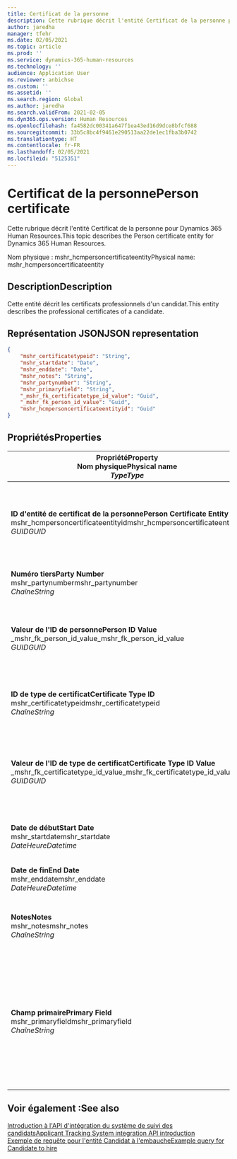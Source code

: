 ```yaml
---
title: Certificat de la personne
description: Cette rubrique décrit l'entité Certificat de la personne pour Dynamics 365 Human Resources.
author: jaredha
manager: tfehr
ms.date: 02/05/2021
ms.topic: article
ms.prod: ''
ms.service: dynamics-365-human-resources
ms.technology: ''
audience: Application User
ms.reviewer: anbichse
ms.custom: ''
ms.assetid: ''
ms.search.region: Global
ms.author: jaredha
ms.search.validFrom: 2021-02-05
ms.dyn365.ops.version: Human Resources
ms.openlocfilehash: fa4582dc00341a647f1ea43ed16d9dce8bfcf688
ms.sourcegitcommit: 33b5c8bc4f9461e290513aa22de1ec1fba3b0742
ms.translationtype: HT
ms.contentlocale: fr-FR
ms.lasthandoff: 02/05/2021
ms.locfileid: "5125351"
---
```

# <a name="person-certificate"></a><span data-ttu-id="ea11f-103">Certificat de la personne</span><span class="sxs-lookup"><span data-stu-id="ea11f-103">Person certificate</span></span>

<span data-ttu-id="ea11f-104">Cette rubrique décrit l'entité Certificat de la personne pour Dynamics 365 Human Resources.</span><span class="sxs-lookup"><span data-stu-id="ea11f-104">This topic describes the Person certificate entity for Dynamics 365 Human Resources.</span></span>

<span data-ttu-id="ea11f-105">Nom physique : mshr_hcmpersoncertificateentity</span><span class="sxs-lookup"><span data-stu-id="ea11f-105">Physical name: mshr_hcmpersoncertificateentity</span></span>

## <a name="description"></a><span data-ttu-id="ea11f-106">Description</span><span class="sxs-lookup"><span data-stu-id="ea11f-106">Description</span></span>

<span data-ttu-id="ea11f-107">Cette entité décrit les certificats professionnels d'un candidat.</span><span class="sxs-lookup"><span data-stu-id="ea11f-107">This entity describes the professional certificates of a candidate.</span></span>

## <a name="json-representation"></a><span data-ttu-id="ea11f-108">Représentation JSON</span><span class="sxs-lookup"><span data-stu-id="ea11f-108">JSON representation</span></span>

```json
{
    "mshr_certificatetypeid": "String",
    "mshr_startdate": "Date",
    "mshr_enddate": "Date",
    "mshr_notes": "String",
    "mshr_partynumber": "String",
    "mshr_primaryfield": "String",
    "_mshr_fk_certificatetype_id_value": "Guid",
    "_mshr_fk_person_id_value": "Guid",
    "mshr_hcmpersoncertificateentityid": "Guid"
}
```

## <a name="properties"></a><span data-ttu-id="ea11f-109">Propriétés</span><span class="sxs-lookup"><span data-stu-id="ea11f-109">Properties</span></span>

| <span data-ttu-id="ea11f-110">Propriété</span><span class="sxs-lookup"><span data-stu-id="ea11f-110">Property</span></span><br><span data-ttu-id="ea11f-111">**Nom physique**</span><span class="sxs-lookup"><span data-stu-id="ea11f-111">**Physical name**</span></span><br><span data-ttu-id="ea11f-112">**_Type_**</span><span class="sxs-lookup"><span data-stu-id="ea11f-112">**_Type_**</span></span> | <span data-ttu-id="ea11f-113">Cas d’emploi</span><span class="sxs-lookup"><span data-stu-id="ea11f-113">Use</span></span> | <span data-ttu-id="ea11f-114">Description</span><span class="sxs-lookup"><span data-stu-id="ea11f-114">Description</span></span> |
| --- | --- | --- |
| <span data-ttu-id="ea11f-115">**ID d'entité de certificat de la personne**</span><span class="sxs-lookup"><span data-stu-id="ea11f-115">**Person Certificate Entity ID**</span></span><br><span data-ttu-id="ea11f-116">mshr_hcmpersoncertificateentityid</span><span class="sxs-lookup"><span data-stu-id="ea11f-116">mshr_hcmpersoncertificateentityid</span></span><br><span data-ttu-id="ea11f-117">*GUID*</span><span class="sxs-lookup"><span data-stu-id="ea11f-117">*GUID*</span></span> | <span data-ttu-id="ea11f-118">Lecture seule</span><span class="sxs-lookup"><span data-stu-id="ea11f-118">Read-only</span></span><br><span data-ttu-id="ea11f-119">Requis</span><span class="sxs-lookup"><span data-stu-id="ea11f-119">Required</span></span> | <span data-ttu-id="ea11f-120">Identificateur unique généré par le système pour le dossier d'entité de certificat de la personne.</span><span class="sxs-lookup"><span data-stu-id="ea11f-120">System-generated unique identifier for the person certificate entity record.</span></span> |
| <span data-ttu-id="ea11f-121">**Numéro tiers**</span><span class="sxs-lookup"><span data-stu-id="ea11f-121">**Party Number**</span></span><br><span data-ttu-id="ea11f-122">mshr_partynumber</span><span class="sxs-lookup"><span data-stu-id="ea11f-122">mshr_partynumber</span></span><br><span data-ttu-id="ea11f-123">*Chaîne*</span><span class="sxs-lookup"><span data-stu-id="ea11f-123">*String*</span></span> | <span data-ttu-id="ea11f-124">Lecture/écriture</span><span class="sxs-lookup"><span data-stu-id="ea11f-124">Read/write</span></span><br><span data-ttu-id="ea11f-125">Requis</span><span class="sxs-lookup"><span data-stu-id="ea11f-125">Required</span></span> | <span data-ttu-id="ea11f-126">ID de tiers (personne) du candidat.</span><span class="sxs-lookup"><span data-stu-id="ea11f-126">The party (person) ID of the candidate.</span></span> |
| <span data-ttu-id="ea11f-127">**Valeur de l'ID de personne**</span><span class="sxs-lookup"><span data-stu-id="ea11f-127">**Person ID Value**</span></span><br><span data-ttu-id="ea11f-128">_mshr_fk_person_id_value</span><span class="sxs-lookup"><span data-stu-id="ea11f-128">_mshr_fk_person_id_value</span></span><br><span data-ttu-id="ea11f-129">*GUID*</span><span class="sxs-lookup"><span data-stu-id="ea11f-129">*GUID*</span></span> | <span data-ttu-id="ea11f-130">Lecture seule</span><span class="sxs-lookup"><span data-stu-id="ea11f-130">Read-only</span></span><br><span data-ttu-id="ea11f-131">Requis</span><span class="sxs-lookup"><span data-stu-id="ea11f-131">Required</span></span><br><span data-ttu-id="ea11f-132">Clé étrangère : mshr_dirpersonentityid de l'entité mshr_dirpersonentity</span><span class="sxs-lookup"><span data-stu-id="ea11f-132">Foreign key: mshr_dirpersonentityid of mshr_dirpersonentity</span></span> | <span data-ttu-id="ea11f-133">Identificateur généré par le système de l'enregistrement de l'entité de tiers (personne).</span><span class="sxs-lookup"><span data-stu-id="ea11f-133">The system-generated identifier of the party (person) entity record.</span></span> |
| <span data-ttu-id="ea11f-134">**ID de type de certificat**</span><span class="sxs-lookup"><span data-stu-id="ea11f-134">**Certificate Type ID**</span></span><br><span data-ttu-id="ea11f-135">mshr_certificatetypeid</span><span class="sxs-lookup"><span data-stu-id="ea11f-135">mshr_certificatetypeid</span></span><br><span data-ttu-id="ea11f-136">*Chaîne*</span><span class="sxs-lookup"><span data-stu-id="ea11f-136">*String*</span></span> | <span data-ttu-id="ea11f-137">Lecture/écriture</span><span class="sxs-lookup"><span data-stu-id="ea11f-137">Read/write</span></span><br><span data-ttu-id="ea11f-138">Requis</span><span class="sxs-lookup"><span data-stu-id="ea11f-138">Required</span></span> |  <span data-ttu-id="ea11f-139">Identifiant du type de certificat défini dans Human Resources.</span><span class="sxs-lookup"><span data-stu-id="ea11f-139">The identifier of the certificate type defined in Human Resources.</span></span> |
| <span data-ttu-id="ea11f-140">**Valeur de l'ID de type de certificat**</span><span class="sxs-lookup"><span data-stu-id="ea11f-140">**Certificate Type ID Value**</span></span><br><span data-ttu-id="ea11f-141">_mshr_fk_certificatetype_id_value</span><span class="sxs-lookup"><span data-stu-id="ea11f-141">_mshr_fk_certificatetype_id_value</span></span><br><span data-ttu-id="ea11f-142">*GUID*</span><span class="sxs-lookup"><span data-stu-id="ea11f-142">*GUID*</span></span> | <span data-ttu-id="ea11f-143">Lecture seule</span><span class="sxs-lookup"><span data-stu-id="ea11f-143">Read-only</span></span><br><span data-ttu-id="ea11f-144">Requis</span><span class="sxs-lookup"><span data-stu-id="ea11f-144">Required</span></span><br><span data-ttu-id="ea11f-145">Clé étrangère : mshr_hcmcertificatetypeentityid de l'entité mshr_hcmcertificatetypeentity</span><span class="sxs-lookup"><span data-stu-id="ea11f-145">Foreign key: mshr_hcmcertificatetypeentityid of mshr_hcmcertificatetypeentity</span></span> | <span data-ttu-id="ea11f-146">Identificateur unique généré par le système du type de certificat de l'entité associée.</span><span class="sxs-lookup"><span data-stu-id="ea11f-146">System-generated unique identifier of the certificate type in the associated entity.</span></span> |
| <span data-ttu-id="ea11f-147">**Date de début**</span><span class="sxs-lookup"><span data-stu-id="ea11f-147">**Start Date**</span></span><br><span data-ttu-id="ea11f-148">mshr_startdate</span><span class="sxs-lookup"><span data-stu-id="ea11f-148">mshr_startdate</span></span><br><span data-ttu-id="ea11f-149">*DateHeure*</span><span class="sxs-lookup"><span data-stu-id="ea11f-149">*Datetime*</span></span> | <span data-ttu-id="ea11f-150">Lecture/écriture</span><span class="sxs-lookup"><span data-stu-id="ea11f-150">Read/write</span></span><br><span data-ttu-id="ea11f-151">Requis</span><span class="sxs-lookup"><span data-stu-id="ea11f-151">Required</span></span> | <span data-ttu-id="ea11f-152">Date à laquelle le certificat a été délivré.</span><span class="sxs-lookup"><span data-stu-id="ea11f-152">The date at which the certificate was issued.</span></span> |
| <span data-ttu-id="ea11f-153">**Date de fin**</span><span class="sxs-lookup"><span data-stu-id="ea11f-153">**End Date**</span></span><br><span data-ttu-id="ea11f-154">mshr_enddate</span><span class="sxs-lookup"><span data-stu-id="ea11f-154">mshr_enddate</span></span><br><span data-ttu-id="ea11f-155">*DateHeure*</span><span class="sxs-lookup"><span data-stu-id="ea11f-155">*Datetime*</span></span> | <span data-ttu-id="ea11f-156">Lecture/écriture</span><span class="sxs-lookup"><span data-stu-id="ea11f-156">Read/write</span></span><br><span data-ttu-id="ea11f-157">Facultatif</span><span class="sxs-lookup"><span data-stu-id="ea11f-157">Optional</span></span> | <span data-ttu-id="ea11f-158">Date à laquelle le certificat va expirer.</span><span class="sxs-lookup"><span data-stu-id="ea11f-158">The date at which the certificate will expire.</span></span> |
| <span data-ttu-id="ea11f-159">**Notes**</span><span class="sxs-lookup"><span data-stu-id="ea11f-159">**Notes**</span></span><br><span data-ttu-id="ea11f-160">mshr_notes</span><span class="sxs-lookup"><span data-stu-id="ea11f-160">mshr_notes</span></span><br><span data-ttu-id="ea11f-161">*Chaîne*</span><span class="sxs-lookup"><span data-stu-id="ea11f-161">*String*</span></span> | <span data-ttu-id="ea11f-162">Lecture/écriture</span><span class="sxs-lookup"><span data-stu-id="ea11f-162">Read/write</span></span><br><span data-ttu-id="ea11f-163">Facultatif</span><span class="sxs-lookup"><span data-stu-id="ea11f-163">Optional</span></span> | <span data-ttu-id="ea11f-164">Notes à l'intention des recruteurs et des responsables du recrutement.</span><span class="sxs-lookup"><span data-stu-id="ea11f-164">Notes for use by hiring managers and recruiters.</span></span> |
| <span data-ttu-id="ea11f-165">**Champ primaire**</span><span class="sxs-lookup"><span data-stu-id="ea11f-165">**Primary Field**</span></span><br><span data-ttu-id="ea11f-166">mshr_primaryfield</span><span class="sxs-lookup"><span data-stu-id="ea11f-166">mshr_primaryfield</span></span><br><span data-ttu-id="ea11f-167">*Chaîne*</span><span class="sxs-lookup"><span data-stu-id="ea11f-167">*String*</span></span> | <span data-ttu-id="ea11f-168">Lecture seule</span><span class="sxs-lookup"><span data-stu-id="ea11f-168">Read-only</span></span><br><span data-ttu-id="ea11f-169">Requis</span><span class="sxs-lookup"><span data-stu-id="ea11f-169">Required</span></span> |  <span data-ttu-id="ea11f-170">Champ à utiliser comme identifiant principal de l'enregistrement d'entité.</span><span class="sxs-lookup"><span data-stu-id="ea11f-170">Field to be used as an identifier of the entity record.</span></span> <span data-ttu-id="ea11f-171">Combinaison du numéro de tiers, de l'ID du type de certificat et de la date de début.</span><span class="sxs-lookup"><span data-stu-id="ea11f-171">Combination of party number, certificate type ID, and start date.</span></span> |

## <a name="see-also"></a><span data-ttu-id="ea11f-172">Voir également :</span><span class="sxs-lookup"><span data-stu-id="ea11f-172">See also</span></span>

[<span data-ttu-id="ea11f-173">Introduction à l'API d'intégration du système de suivi des candidats</span><span class="sxs-lookup"><span data-stu-id="ea11f-173">Applicant Tracking System integration API introduction</span></span>](hr-admin-integration-ats-api-introduction.md)<br>
[<span data-ttu-id="ea11f-174">Exemple de requête pour l'entité Candidat à l'embauche</span><span class="sxs-lookup"><span data-stu-id="ea11f-174">Example query for Candidate to hire</span></span>](hr-admin-integration-ats-api-candidate-to-hire-example-query.md)

